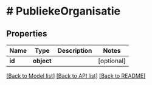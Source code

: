 # # PubliekeOrganisatie

## Properties

Name | Type | Description | Notes
------------ | ------------- | ------------- | -------------
**id** | **object** |  | [optional]

[[Back to Model list]](../../README.md#models) [[Back to API list]](../../README.md#endpoints) [[Back to README]](../../README.md)
